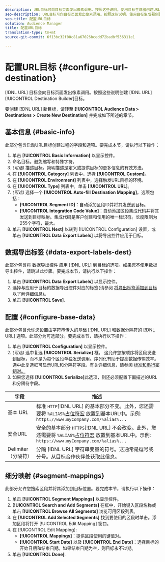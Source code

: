 ```yaml
---
description: URL目标可向目标页面发出像素调用。按照这些说明，使用目标生成器创建URL目标。
seo-description: URL目标可向目标页面发出像素调用。按照这些说明，使用目标生成器创建URL目标。
seo-title: 配置URL目标
solution: Audience Manager
title: 配置URL目标
translation-type: tm+mt
source-git-commit: 6f13bc32f00c81a67026bcedd72badbf536311e1

---
```




# 配置URL目标 {#configure-url-destination}

[!DNL URL] 目标会向目标页面发出像素调用。按照这些说明创建 [!DNL URL][!UICONTROL Destination Builder]目标。

<!-- create-url-destination.xml -->

要创建 [!DNL URL] 新目标，请转至 **[!UICONTROL Audience Data > Destinations > Create New Destination]** 并完成如下所述的章节。

## 基本信息 {#basic-info}

此部分包含启动URL目标创建过程的字段和选项。要完成本节，请执行以下操作：

1. 单击 **[!UICONTROL Basic Information]** 以显示控件。
2. 命名目标。避免缩写和特殊字符。
3. *(可选)* 描述目标。简明描述是定义或提供目标的更多信息的有效方法。
4. 在 **[!UICONTROL Category]** 列表中，选择 **[!UICONTROL Custom]**。
5. 在 **[!UICONTROL Environment]** 列表中，选择触发URL目标的环境。
6. 在 **[!UICONTROL Type]** 列表中，单击 **[!UICONTROL URL]**。
7. *(可选)* 选择一个 **[!UICONTROL Auto-fill Destination Mapping]**。选项包括：
   * **[!UICONTROL Segment ID]**：自动添加区段ID并将其发送到目标。
   * **[!UICONTROL Integration Code Value]**：自动添加区段集成代码并将其发送到目标映射。集成代码是客户创建和使用的唯一标识符。长度限制为255个字符，最大。
8. 单击 **[!UICONTROL Next]** 以转到 [!UICONTROL Configuration] 设置，或单击 **[!UICONTROL Data Export Labels]** 以将导出控件应用于目标。

## 数据导出标签 {#data-export-labels-dest}

此部分包含将 [数据导出控件](../../features/data-export-controls.md) 应用 [!DNL URL] 到目标的选项。如果您不使用数据导出控件，请跳过此步骤。要完成本节，请执行以下操作：

1. 单击 **[!UICONTROL Data Export Labels]** 以显示控件。
2. 选择与应用于目标的数据导出控件对应的标签(请参阅 [将导出标签添加到目标](/help/using/features/destinations/add-data-export-labels.md) 以了解详细信息)。
3. 单击 **[!UICONTROL Save]**.

## 配置 {#configure-base-data}

此部分包含允许您设置由字符串传入的基础 [!DNL URL] 和数据分隔符的 [!DNL URL] 选项。此部分为可选部分。要完成本节，请执行以下操作：

1. 单击 **[!UICONTROL Configuration]** 以显示控件。
1. *(可选)* 选中复选 **[!UICONTROL Serialize]** 框。
这允许您按顺序将区段发送到目标，而不是为每个区段单独发送调用。序列化有助于提高数据传输效率。选中此复选框可显示URL和分隔符字段。有关详细信息，请参阅 [标准和串行密钥对。](../../features/destinations/key-value-pairs.md)
1. 如果您选择 **[!UICONTROL Serialize]**&#x200B;此选项，则还必须配置下面描述的URL和分隔符字段。

| 字段 | 描述 |
|--- |--- |
| 基本 URL | 标准 `HTTP`[!DNL URL] 的基本部分不变。此外，您还需要将 `%ALIAS%`[占位符宏](../../features/destinations/destination-macros.md#destination-macros-defined) 放置到基本URL中。示例: `https://www.myCompany.com/%alias%...` |
| 安全URL | 安全的基本部分 `HTTPS`[!DNL URL] 不会改变。此外，您还需要将 `%ALIAS%`[占位符宏](../../features/destinations/destination-macros.md#destination-macros-defined) 放置到基本URL中。示例: `https://www.myCompany.com/%alias%...` |
| Delimiter（分隔符） | 分隔 [!DNL URL] 字符串变量的符号。这通常是逗号或分号。从目标合作伙伴处获取此信息。 |

## 细分映射 {#segment-mappings}

此部分允许您搜索区段并将其添加到目标位置。要完成本节，请执行以下操作：

1. 单击 **[!UICONTROL Segment Mappings]** 以显示控件。
1. **[!UICONTROL Search and Add Segments]** 在框中，开始键入区段名称或单击 **[!UICONTROL Browse All Segments]** 浏览可用区段列表。
1. 在 **[!UICONTROL Add Selected Segments]** 找到要使用的区段时单击。添加区段将打开 [!UICONTROL Edit Mapping] 窗口。
1. 在 [!UICONTROL Edit Mapping]:
   * **[!UICONTROL Mappings]**：提供区段使用的键值对。
   * **[!UICONTROL Start Date]** 以及 **[!UICONTROL End Date]**：选择目标的开始日期和结束日期。如果结束日期为空，则目标永不过期。
1. 单击 **[!UICONTROL Done]**.